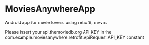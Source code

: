 # MoviesAnywhereApp

Android app for movie lovers, using retrofit, mvvm.

Please insert your api.themoviedb.org API KEY in the com.example.moviesanywhere.retrofit.ApiRequest.API_KEY constant
